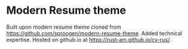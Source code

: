 # Modern Resume theme 
Built upon modern resume theme cloned from https://github.com/sproogen/modern-resume-theme. 
Added technical expertise.
Hosted on github.io at https://rust-am.github.io/cv-rus/. 
